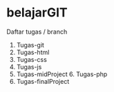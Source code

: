 # belajarGIT

Daftar tugas / branch 
1. Tugas-git
2. Tugas-html
3. Tugas-css
4. Tugas-js
5. Tugas-midProject 6. Tugas-php
7. Tugas-finalProject
